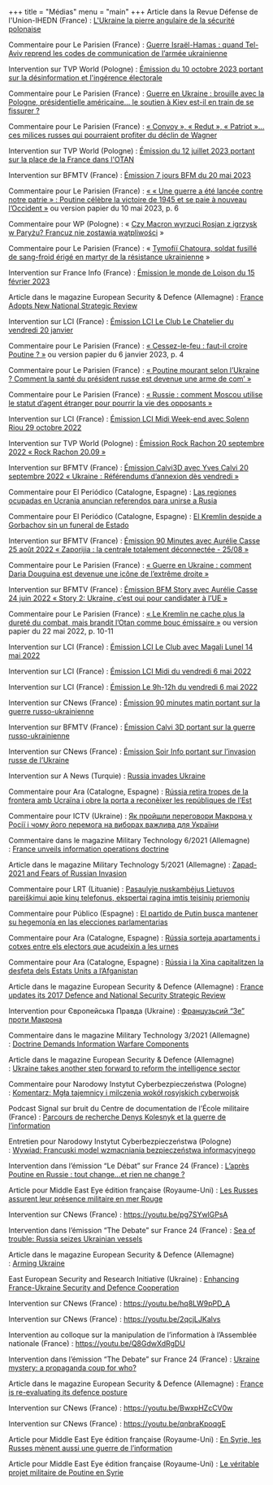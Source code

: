 +++
title = "Médias"
menu = "main"
+++
Article dans la Revue Défense de l'Union-IHEDN (France) : [L'Ukraine la pierre angulaire de la sécurité polonaise](https://pbs.twimg.com/media/F-QJwhjWMAAPdE1?format=jpg&name=large)

Commentaire pour Le Parisien (France) : [Guerre Israël-Hamas : quand Tel-Aviv reprend les codes de communication de l’armée ukrainienne](https://www.leparisien.fr/international/israel/guerre-israel-hamas-quand-tel-aviv-reprend-les-codes-de-la-communication-de-larmee-ukrainienne-25-10-2023-4MRSP7CSKRDEBO265OH6ILYGTI.php)

Intervention sur TVP World (Pologne) : [Émission du 10 octobre 2023 portant sur la désinformation et l'ingérence électorale](https://www.youtube.com/watch?v=zJymO4b67Qc)

Commentaire pour Le Parisien (France) : [Guerre en Ukraine : brouille avec la Pologne, présidentielle américaine… le soutien à Kiev est-il en train de se fissurer ?](https://www.leparisien.fr/international/guerre-en-ukraine-brouille-avec-la-pologne-presidentielle-americaine-le-soutien-a-kiev-est-il-en-train-de-se-fissurer-21-09-2023-J3TL5DGWE5DRBM5MWL4QTHLEGI.php)

Commentaire pour Le Parisien (France) : [« Convoy », « Redut », « Patriot »… ces milices russes qui pourraient profiter du déclin de Wagner](https://www.leparisien.fr/international/convoy-redut-patriot-ces-milices-russes-qui-pourraient-profiter-du-declin-de-wagner-25-08-2023-DZGQFJA4RVBQTPQAW3TJQS3LAA.php)

Intervention sur TVP World (Pologne) : [Émission du 12 juillet 2023 portant sur la place de la France dans l'OTAN](https://www.youtube.com/watch?v=KIDKRC0krFA)

Intervention sur BFMTV (France) : [Émission 7 jours BFM du 20 mai 2023](https://www.bfmtv.com/replay-emissions/7-jours-bfm/bakhmout-aux-mains-des-russes-kiev-dement-20-05_VN-202305200402.html)

Commentaire pour Le Parisien (France) : [« « Une guerre a été lancée contre notre patrie » : Poutine célèbre la victoire de 1945 et se paie à nouveau l’Occident »](https://www.leparisien.fr/international/guerre-en-ukraine-poutine-celebre-la-victoire-de-1945-et-se-paie-a-nouveau-loccident-09-05-2023-246NHMIGCFCTDAN2HV5UOZ3CVY.php) ou version papier du 10 mai 2023, p. 6

Commentaire pour WP (Pologne) : « [Czy Macron wyrzuci Rosjan z igrzysk w Paryżu? Francuz nie zostawia wątpliwości](https://sportowefakty.wp.pl/igrzyska-olimpijskie/1058215/czy-macron-wyrzuci-rosjan-z-igrzysk-w-paryzu-francuz-nie-zostawia-watpliwosci) »

Commentaire pour Le Parisien (France) : « [Tymofiï Chatoura, soldat fusillé de sang-froid érigé en martyr de la résistance ukrainienne](https://www.leparisien.fr/international/tymofii-chatoura-soldat-fusille-de-sang-froid-erige-en-martyr-de-la-resistance-ukrainienne-08-03-2023-LC34NKMMJBB7ZPAZDBAH7BQBVI.php) »

Intervention sur France Info (France) : [Émission le monde de Loison du 15 février 2023](https://www.francetvinfo.fr/replay-jt/franceinfo/18h-loison/jt-le-monde-de-loison-mercredi-15-fevrier-2023_5660981.html)

Article dans le magazine European Security & Defence (Allemagne) : [France Adopts New National Strategic Review](https://kolesnyk.fr/images/ESD_1_2023_Kolesnyk.pdf)

Intervention sur LCI (France) : [Émission LCI Le Club Le Chatelier du vendredi 20 janvier](https://www.tf1info.fr/replay-lci/video-le-club-le-chatelier-du-vendredi-20-janvier-2245645.html)

Commentaire pour Le Parisien (France) : [« Cessez-le-feu : faut-il croire Poutine ? »](https://www.leparisien.fr/international/cessez-le-feu-en-ukraine-possibles-negociations-faut-il-croire-vladimir-poutine-05-01-2023-P2GI3KEP3BGO5BIWW3GBG74JZQ.php) ou version papier du 6 janvier 2023, p. 4

Commentaire pour Le Parisien (France) : [« Poutine mourant selon l’Ukraine ? Comment la santé du président russe est devenue une arme de com’ »](https://www.leparisien.fr/international/comment-les-rumeurs-sur-la-sante-de-vladimir-poutine-sont-devenues-une-arme-de-communication-05-01-2023-P6XNTO5SFFBBNO7H3EKAXBY6SY.php)

Commentaire pour Le Parisien (France) : [« Russie : comment Moscou utilise le statut d’agent étranger pour pourrir la vie des opposants »](https://www.leparisien.fr/international/russie-comment-moscou-utilise-le-statut-dagent-etranger-pour-pourrir-la-vie-des-opposants-01-12-2022-HGBNSGQMOZBRDJD5KO2URDM644.php)

Intervention sur LCI (France) : [Émission LCI Midi Week-end avec Solenn Riou 29 octobre 2022](https://www.tf1info.fr/replay-lci/video-lci-midi-week-end-du-29-octobre-2022-2237071.html)

Intervention sur TVP World (Pologne) : [Émission Rock Rachon 20 septembre 2022 « Rock Rachon 20.09 »](https://tvpworld.com/62868830/rock-rachon-2009)

Intervention sur BFMTV (France) : [Émission Calvi3D avec Yves Calvi 20 septembre 2022 « Ukraine : Référendums d’annexion dès vendredi »](https://www.bfmtv.com/replay-emissions/calvi-3d/ukraine-referendums-d-annexion-des-vendredi-20-09_VN-202209200663.html)

Commentaire pour El Periódico (Catalogne, Espagne) : [Las regiones ocupadas en Ucrania anuncian referendos para unirse a Rusia](https://www.elperiodico.com/es/internacional/20220920/regiones-ocupadas-ucrania-anuncian-referendum-adhesion-rusia-75678964)

Commentaire pour El Periódico (Catalogne, Espagne) : [El Kremlin despide a Gorbachov sin un funeral de Estado](https://www.elperiodico.com/es/internacional/20220831/kremlin-organizara-funeral-despedir-gorbachov-14384106)

Intervention sur BFMTV (France) : [Émission 90 Minutes avec Aurélie Casse 25 août 2022 « Zaporijia : la centrale totalement déconnectée - 25/08 »](https://www.bfmtv.com/replay-emissions/90-minutes-aurelie-casse/zaporijia-la-centrale-totalement-deconnecteee-25-08_VN-202208250656.html)

Commentaire pour Le Parisien (France) : [« Guerre en Ukraine : comment Daria Douguina est devenue une icône de l’extrême droite »](https://www.leparisien.fr/international/guerre-en-ukraine-comment-daria-douguina-est-devenue-une-icone-de-lextreme-droite-25-08-2022-VSWBFMF6L5BJVFKAJRI2HWUU54.php)

Intervention sur BFMTV (France) : [Émission BFM Story avec Aurélie Casse 24 juin 2022 « Story 2: Ukraine, c’est oui pour candidater à l’UE »](https://www.bfmtv.com/replay-emissions/bfm-story/story-2-ukraine-c-est-oui-pour-candidater-a-l-ue-24-06_VN-202206240543.html)

Commentaire pour Le Parisien (France) : [« Le Kremlin ne cache plus la dureté du combat, mais brandit l’Otan comme bouc émissaire »](https://www.leparisien.fr/international/le-kremlin-ne-cache-plus-la-durete-du-combat-mais-brandit-lotan-comme-bouc-emissaire-22-05-2022-ACZPQQGAMVFV3MJ43BHRTXMZ5A.php) ou version papier du 22 mai 2022, p. 10-11

Intervention sur LCI (France) : [Émission LCI Le Club avec Magali Lunel 14 mai 2022](https://www.tf1info.fr/replay-lci/video-le-club-du-14-mai-avec-magali-lunel-2219792.html)

Intervention sur LCI (France) : [Émission LCI Midi du vendredi 6 mai 2022](https://www.tf1info.fr/replay-lci/video-lci-midi-du-vendredi-6-mai-2022-2218934.html)

Intervention sur LCI (France) : [Émission Le 9h-12h du vendredi 6 mai 2022](https://www.tf1info.fr/replay-lci/video-le-9h-12h-du-vendredi-6-mai-2022-2218907.html)

Intervention sur CNews (France) : [Émission 90 minutes matin portant sur la guerre russo-ukrainienne](https://www.cnews.fr/emission/2022-04-23/90-minutes-matin-du-23042022-1207603)

Intervention sur BFMTV (France) : [Émission Calvi 3D portant sur la guerre russo-ukrainienne](https://www.bfmtv.com/replay-emissions/calvi-3d/poutine-a-t-il-deja-perdu-la-guerre-23-03_VN-202203230582.html)

Intervention sur CNews (France) : [Émission Soir Info portant sur l’invasion russe de l’Ukraine](https://www.cnews.fr/emission/2022-03-04/soir-info-du-03032022-1189003)

Intervention sur A News (Turquie) : [Russia invades Ukraine](https://www.facebook.com/watch/?v=303726778338262&extid=CL-UNK-UNK-UNK-AN_GK0T-GK1C&ref=sharing)

Commentaire pour Ara (Catalogne, Espagne) : [Rússia retira tropes de la frontera amb Ucraïna i obre la porta a reconèixer les repúbliques de l’Est](https://www.ara.cat/internacional/russia-diu-seves-tropes-s-retirant-frontera-ucraina_1_4272135.html)

Commentaire pour ICTV (Ukraine) : [Як пройшли переговори Макрона у Росії і чому його перемога на виборах важлива для України](https://fakty.com.ua/ua/ukraine/polituka/20220212-yak-projshly-peregovory-makrona-u-rosiyi-i-chomu-jogo-peremoga-na-vyborah-vazhlyva-dlya-ukrayiny/)

Commentaire dans le magazine Military Technology 6/2021 (Allemagne) : [France unveils information operations doctrine](https://kolesnyk.fr/images/miltech62021_franceL2I_kolesnyk.pdf)

Article dans le magazine Military Technology 5/2021 (Allemagne) : [Zapad-2021 and Fears of Russian Invasion](https://kolesnyk.fr/images/miltech_zapad2021_kolesnyk.pdf)

Commentaire pour LRT (Lituanie) : [Pasaulyje nuskambėjus Lietuvos pareiškimui apie kinų telefonus, ekspertai ragina imtis teisinių priemonių](https://www.lrt.lt/naujienos/pasaulyje/6/1503523/pasaulyje-nuskambejus-lietuvos-pareiskimui-apie-kinu-telefonus-ekspertai-ragina-imtis-teisiniu-priemoniu)

Commentaire pour Público (Espagne) : [El partido de Putin busca mantener su hegemonía en las elecciones parlamentarias](https://www.publico.es/internacional/elecciones-rusia-partido-putin-busca-mantener-hegemonia-elecciones-parlamentarias.html)

Commentaire pour Ara (Catalogne, Espagne) : [Rússia sorteja apartaments i cotxes entre els electors que acudeixin a les urnes](https://www.ara.cat/internacional/eleccions-legislatives-russia-sorteigs-d-apartaments-i-el-govern-rus-sorteja-apartaments-i-cotxes-entre-els-electors-que-acudeixi-a-les-urnes_1_4119301.html)

Commentaire pour Ara (Catalogne, Espagne) : [Rússia i la Xina capitalitzen la desfeta dels Estats Units a l’Afganistan](https://www.ara.cat/internacional/russia-xina-capitalitzen-desfeta-dels-estats-units-l-afganistan_1_4092749.html)

Article dans le magazine European Security & Defence (Allemagne) : [France updates its 2017 Defence and National Security Strategic Review](https://kolesnyk.fr/images/ESD_France_Actu_Strategique_KOLESNYK.pdf)

Intervention pour Європейська Правда (Ukraine) : [Французьсий “Зе” проти Макрона](https://youtu.be/Omn5WmqOpzk)

Commentaire dans le magazine Military Technology 3/2021 (Allemagne) : [Doctrine Demands Information Warfare Components](https://kolesnyk.fr/images/miltech_doctrine_demands_information_warfare_components_kolesnyk.pdf)

Article dans le magazine European Security & Defence (Allemagne) : [Ukraine takes another step forward to reform the intelligence sector](https://kolesnyk.fr/images/ESD_Ukraine_Intel_KOLESNYK.pdf)

Commentaire pour Narodowy Instytut Cyberbezpieczeństwa (Pologne) : [Komentarz: Mgła tajemnicy i milczenia wokół rosyjskich cyberwojsk](https://nci.org.pl/komentarz-mgla-tajemnicy-i-milczenia-wokol-rosyjskich-cyberwojsk)

Podcast Signal sur bruit du Centre de documentation de l’École militaire (France) : [Parcours de recherche Denys Kolesnyk et la guerre de l’information](https://www.dems.defense.gouv.fr/cdem/productions/valorisation/voir-ecouter/signal-bruit/parcours-de-recherche-denys-kolesnyk)

Entretien pour Narodowy Instytut Cyberbezpieczeństwa (Pologne) : [Wywiad: Francuski model wzmacniania bezpieczeństwa informacyjnego](https://nci.org.pl/wywiad-francuski-model-wzmacniania-bezpieczenstwa-informacyjnego/)

Intervention dans l’émission “Le Débat” sur France 24 (France) : [L’après Poutine en Russie : tout change…et rien ne change ?](https://youtu.be/c6d4tP0LYdg)

Article pour Middle East Eye édition française (Royaume-Uni) : [Les Russes assurent leur présence militaire en mer Rouge](https://www.middleeasteye.net/fr/decryptages/russie-soudan-yemen-mer-rouge-base-navale-poutine)

Intervention sur CNews (France) : <https://youtu.be/pg7SYwlGPsA>

Intervention dans l’émission “The Debate” sur France 24 (France) : [Sea of trouble: Russia seizes Ukrainian vessels](https://youtu.be/ks4IumeosgE)

Article dans le magazine European Security & Defence (Allemagne) : [Arming Ukraine](https://kolesnyk.fr/images/ESD_Arming_Ukraine_Kolesnyk.pdf)

East European Security and Research Initiative (Ukraine) : [Enhancing France-Ukraine Security and Defence Cooperation](https://eesri.org/wp-content/uploads/2018/07/2018-07_France-Ukraine-Security-Cooperation_PB-ENG.pdf)

Intervention sur CNews (France) : <https://youtu.be/hq8LW9pPD_A>

Intervention sur CNews (France) : <https://youtu.be/2qcjLJKalvs>

Intervention au colloque sur la manipulation de l’information à l’Assemblée nationale (France) : <https://youtu.be/Q8GdwXdRgDU>

Intervention dans l’émission “The Debate” sur France 24 (France) : [Ukraine mystery: a propaganda coup for who?](https://youtu.be/3-iylGxMiq8)

Article dans le magazine European Security & Defence (Allemagne) : [France is re-evaluating its defence posture](https://kolesnyk.fr/images/ESD_France_Defence_Posture_Kolesnyk.pdf)

Intervention sur CNews (France) : <https://youtu.be/BwxpHZcCV0w>

Intervention sur CNews (France) : <https://youtu.be/qnbraKpoqgE>

Article pour Middle East Eye édition française (Royaume-Uni) : [En Syrie, les Russes mènent aussi une guerre de l’information](https://www.middleeasteye.net/fr/opinion-fr/en-syrie-les-russes-menent-aussi-une-guerre-de-linformation)

Article pour Middle East Eye édition française (Royaume-Uni) : [Le véritable projet militaire de Poutine en Syrie](https://www.middleeasteye.net/fr/opinion-fr/le-veritable-projet-militaire-de-poutine-en-syrie)